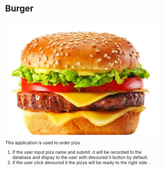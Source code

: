 # Burger

![Burger](public/assets/img/burger.jpg)

This application is used to order piza 

1.  If the  user input piza name and submit .it will be recorded  to the database and dispay to the user with devoured it button by default.
1.  if the user click devoured it  the pizza will be ready to the right side .
